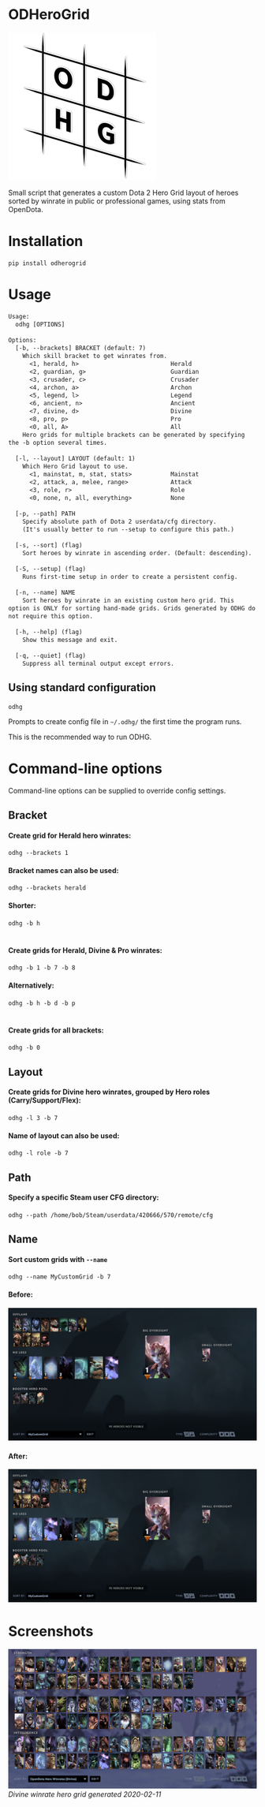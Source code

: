 # ODHeroGrid
![logo](logo.png)

Small script that generates a custom Dota 2 Hero Grid layout of heroes sorted 
by winrate in public or professional games, using stats from OpenDota.

# Installation
```
pip install odherogrid
```

# Usage
```
Usage:
  odhg [OPTIONS]

Options:
  [-b, --brackets] BRACKET (default: 7)
    Which skill bracket to get winrates from.
      <1, herald, h>                          Herald
      <2, guardian, g>                        Guardian
      <3, crusader, c>                        Crusader
      <4, archon, a>                          Archon
      <5, legend, l>                          Legend
      <6, ancient, n>                         Ancient
      <7, divine, d>                          Divine
      <8, pro, p>                             Pro
      <0, all, A>                             All
    Hero grids for multiple brackets can be generated by specifying the -b option several times.

  [-l, --layout] LAYOUT (default: 1)
    Which Hero Grid layout to use.
      <1, mainstat, m, stat, stats>           Mainstat
      <2, attack, a, melee, range>            Attack
      <3, role, r>                            Role
      <0, none, n, all, everything>           None

  [-p, --path] PATH
    Specify absolute path of Dota 2 userdata/cfg directory.
    (It's usually better to run --setup to configure this path.)

  [-s, --sort] (flag)
    Sort heroes by winrate in ascending order. (Default: descending).

  [-S, --setup] (flag)
    Runs first-time setup in order to create a persistent config.

  [-n, --name] NAME
    Sort heroes by winrate in an existing custom hero grid. This option is ONLY for sorting hand-made grids. Grids generated by ODHG do not require this option.

  [-h, --help] (flag)
    Show this message and exit.

  [-q, --quiet] (flag)
    Suppress all terminal output except errors.

```
## Using standard configuration 
```
odhg
```
Prompts to create config file in `~/.odhg/` the first time the program runs.

This is the recommended way to run ODHG.
# Command-line options
Command-line options can be supplied to override config settings.


## Bracket


#### Create grid for Herald hero winrates:
```
odhg --brackets 1
```


#### Bracket names can also be used:
```
odhg --brackets herald
```


#### Shorter:
```
odhg -b h
```


#
#### Create grids for Herald, Divine & Pro winrates:
```
odhg -b 1 -b 7 -b 8
```

#### Alternatively:
```
odhg -b h -b d -b p
```


#
#### Create grids for all brackets:
```
odhg -b 0
```


## Layout
#### Create grids for Divine hero winrates, grouped by Hero roles (Carry/Support/Flex):
```
odhg -l 3 -b 7
```

#### Name of layout can also be used:
```
odhg -l role -b 7
```


## Path
#### Specify a specific Steam user CFG directory:
```
odhg --path /home/bob/Steam/userdata/420666/570/remote/cfg
```

## Name
#### Sort custom grids with `--name`
```
odhg --name MyCustomGrid -b 7
```
#### Before:
![Before](screenshots/custom_presort.png)
#### After:
![After](screenshots/custom_postsort.png)
# Screenshots

![Divine Winrates](screenshots/screenshot.png)
_Divine winrate hero grid generated 2020-02-11_
